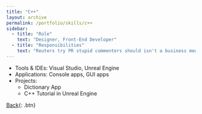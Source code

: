 ```yaml
---
title: "C++"
layout: archive
permalink: /portfolio/skills/c++
sidebar:
  - title: "Role"
    text: "Designer, Front-End Developer"
  - title: "Responsibilities"
    text: "Reuters try PR stupid commenters should isn't a business model"
---
```


* Tools & IDEs: Visual Studio, Unreal Engine
* Applications: Console apps, GUI apps
* Projects:
  * Dictionary App
  * C++ Tutorial in Unreal Engine

[Back](../skills){: .btn}